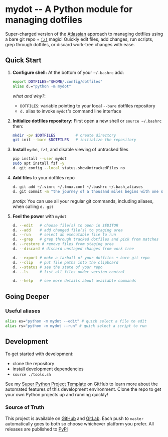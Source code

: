 # mydot -- A Python module for managing dotfiles

Super-charged version of the [Atlassian][atlassian] approach to managing
dotfiles using a bare git repo + [`fzf`][fzf] magic! Quickly edit files, add
changes, run scripts, grep through dotfiles, or discard work-tree changes with
ease.

## Quick Start

1. **Configure shell:** At the bottom of your `~/.bashrc` add:

    ```bash
    export DOTFILES="$HOME/.config/dotfiles"
    alias d.="python -m mydot"
    ```

    _what and why?_:

    - `DOTFILES`: variable pointing to your local `--bare` dotfiles repository
    - `d.` alias to invoke `mydot`'s command line interface

2. **Initialize dotfiles repository:** First open a new shell or `source
   ~/.bashrc` then:

    ```bash
    mkdir -pv $DOTFILES         # create directory
    git init --bare $DOTFILES   # initialize the repository
    ```

3. **Install** `mydot`, `fzf`, and disable viewing of untracked files

    ```bash
    pip install --user mydot
    sudo apt install fzf -y
    d. git config --local status.showUntrackedFiles no
    ```

3. **Add files** to your dotfiles repo

    ```bash
    d. git add ~/.vimrc ~/.tmux.conf ~/.bashrc ~/.bash_aliases
    d. git commit -m "the journey of a thousand miles begins with one step"
    ```

    _protip:_ You can use all your regular git commands, including aliases, when
    calling `d. git`

4. **Feel the power** with `mydot`

    ```bash
    d. --edit   # choose file(s) to open in $EDITOR
    d. --add    # add changed file(s) to staging area
    d. --run    # select an executable file to run
    d. --grep   # grep through tracked dotfiles and pick from matches
    d. --restore # remove files from staging area
    d. --discard # discard unstaged changes from work tree

    d. --export # make a tarball of your dotfiles + bare git repo
    d. --clip   # put file paths into the clipboard
    d. --status # see the state of your repo
    d. --ls     # list all files under version control

    d. --help   # see more details about available commands
    ```

## Going Deeper

### Useful aliases

```bash
alias es="python -m mydot --edit" # quick select a file to edit
alias rs="python -m mydot --run" # quick select a script to run
```

## Development

To get started with development:

- clone the repository
- install development dependencies
- `source ./tools.sh`

See my [Super Python Project Template][template] on GitHub to learn more about
the automated features of this development environment. Clone the repo to get
your own Python projects up and running quickly!

### Source of Truth

This project is available on [GitHub][github] and [GitLab][gitlab]. Each push
to `master` automatically goes to both so choose whichever platform you prefer.
All releases are published to [PyPi][pypi]

[github]: <https://github.com/gikeymarcia/mydot>
"Follow and Contribute on GitHub"
[gitlab]: <https://gitlab.com/gikeymarcia/mydot>
"Follow and Contribute on GitLab"
[pypi]: <https://pypi.org/project/mydot/>
"mydot project homepage on PyPi.org"
[atlassian]: <https://www.atlassian.com/git/tutorials/dotfiles>
"The best way to store your dotfiles: A bare Git repository"
[fzf]: <https://github.com/junegunn/fzf>
"A command-line fuzzy finder"
[template]: <https://github.com/gikeymarcia/super-python-project-template>
"Super Python Project Template @ GitHub"
